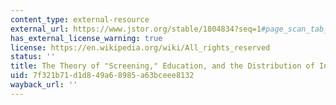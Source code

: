 ```yaml
---
content_type: external-resource
external_url: https://www.jstor.org/stable/1804834?seq=1#page_scan_tab_contents
has_external_license_warning: true
license: https://en.wikipedia.org/wiki/All_rights_reserved
status: ''
title: The Theory of "Screening," Education, and the Distribution of Income
uid: 7f321b71-d1d8-49a6-8985-a63bceee8132
wayback_url: ''
---
```

